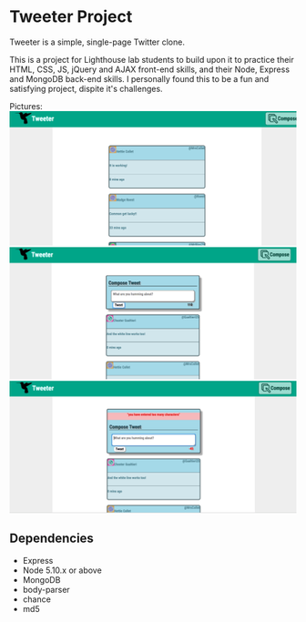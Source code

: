 # Tweeter Project

Tweeter is a simple, single-page Twitter clone.

This is a project for Lighthouse lab students to build upon it to practice their HTML, CSS, JS, jQuery and AJAX front-end skills, and their Node, Express and MongoDB back-end skills. I personally found this to be a fun and satisfying project, dispite it's challenges.

Pictures:
![Loadup](https://github.com/trabnett/tweeter/blob/master/Pics/Tweeter%20-%20Tim%20Rabnett%201.png)
![New Tweet Button](https://github.com/trabnett/tweeter/blob/master/Pics/Tweeter%20-%20Tim%20Rabnett%202.png)
![Error after long tweet](https://github.com/trabnett/tweeter/blob/master/Pics/Tweeter%20-%20Tim%20Rabnett%203.png)

## Dependencies

- Express
- Node 5.10.x or above
- MongoDB
- body-parser
- chance
- md5

